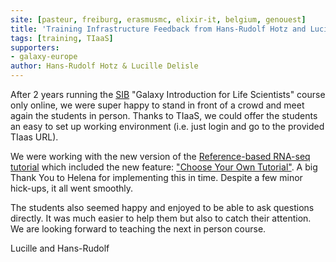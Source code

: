 ```yaml
---
site: [pasteur, freiburg, erasmusmc, elixir-it, belgium, genouest]
title: 'Training Infrastructure Feedback from Hans-Rudolf Hotz and Lucille Delisle'
tags: [training, TIaaS]
supporters:
- galaxy-europe
author: Hans-Rudolf Hotz & Lucille Delisle
---
```


After 2 years running the [SIB](https://www.sib.swiss/) "Galaxy Introduction for Life Scientists" course only online, we were super happy to stand in front of a crowd and meet again the students in person. Thanks to TIaaS, we could offer the students an easy to set up
working environment (i.e. just login and go to the provided TIaas URL).

We were working with the new version of the [Reference-based RNA-seq tutorial](https://training.galaxyproject.org/training-material/topics/transcriptomics/tutorials/ref-based/tutorial.html)
which included the new feature: ["Choose Your Own Tutorial"](https://training.galaxyproject.org/training-material/news/2022/04/12/cyot.html). A big Thank You to Helena for implementing this in time. Despite a few minor hick-ups, it all went smoothly.

The students also seemed happy and enjoyed to be able to ask questions directly. It was much easier to help them but also to catch their attention. We are looking forward to teaching the next in person course.

Lucille and Hans-Rudolf
